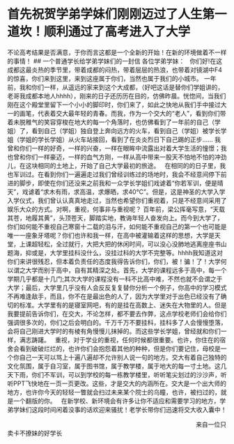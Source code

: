 ﻿# 首先祝贺学弟学妹们刚刚迈过了人生第一道坎！顺利通过了高考进入了大学  
 不论高考结果是否满意，于你而言这都是一个全新的开始！在新的环境做着不一样的事情！
﻿## 一个普通学长给学弟学妹们的一封信
各位学弟学妹：
   你们好!在这成都这最炎热的季节里，带着成都的闷热，带着层层的热浪，也带着对镜湖中F4的惊喜，你们来到这里，来到这座属于你们，当然也属于我们的小城市。
一年前，我和你们一样，从遥远的家来到这个大成都，（好吧这话是替你们学姐讲的，老哥我成都本地人hhhh），刚来的日子还历历在目的，仿佛昨晨。恍惚间，当我们刚在这个殿堂里留下一个小小的脚印时，你们来了，如此之快地从我们手中接过大一的画笔，代表着交大最年轻的青春。而我，作为一个交大的“老人”，看到你们带着未脱稚气的笑容穿梭在地大的每一个角落时，也仿佛看到了一年前的自己（学姐）了，看到自己（学姐）独自登上奔向远方的火车，看到自己（学姐）被学长学姐（学姐的学长学姐）从火车站接回，看到了在炎炎烈日下自己踢的正步......
   我曾和你们一样的好奇，一样的兴奋，一样在眼眸中流露出对着大学生活的憧憬；我也曾和你们一样豪迈，一样的血气方刚，一样从高中带来一股天不怕地不怕的冲劲儿，在这块相同的土地上，开始了自己大学最初的旅途。
   在相同的的日子里，我也军训过。在看到你们一遍遍走过我们曾经训练过的场地时，我会不经意间停下前进的脚步，即使在你们还没来之前我和一众学长学姐们戏谑着“你若军训，便是晴天”，戏谑着“求木有雨，求高温，求爆晒，求40℃”。但是，这是神圣的大学入学入学仪式，我们曾认认真真地走过，当然也希望你们重视着，只是不经意间采用了娱乐大众的方式。对啊，重视，何事非与重视呢？
百年前，梁公挥毫写意，“天载其苍，地履其黄”，头顶苍天，脚踏实地，教诲年轻人奋发向上。而今到大学了，你们如何能不重视自己寒窗十二载的泪与汗，如何能不重视自己的第一个也可能是唯一一座象牙塔呢？你们也许和我一样，在高中被灌输着这样的思想，大学是天堂，上课超轻松，全过就行，大把大把的休闲时间，可以没心没肺地逃离座座书山题海，抑或是，大学里挂科没什么，没挂过科的大学不完整等。hhhh我知道这对你们来讲很残忍，但本着负责任的态度我得告诉你们，你们，被！骗！了！大学何以谓之大学而别于高中，自有其精深之处。首先，大学的课程远多于高中，每一个学期几乎都是十几门;其次大学的课程没有一科不比高中难，不然也就不会谓之于大学；最后，大学里几乎没有人会反反复复替你分析一个例子，你高中的学习模式不再难逢敌手，而且，你不在是最出色的人了，因为大学里对于出色已经没有了确切的标准。大学里有的是寝室网吧，有的是挂在高数上、迷失在大物里的人。但是我要提前告诉你们，在交大，不论怎样，都不要去作弊，这点学校老师们会给你们强调很多次的，你们之后会明白的。千万千万不要挂科，挂科多了人会慢慢堕落，会将自己刚进大学时的有棱有角慢慢儿抹掉的。而这些学长学姐，曾经就和你们一样，满志踌躇。
   重视，对于学业的重视，任何时候都很重要。也许，你住在的宿舍会看到破破烂烂的，也许你们会抱怨着其他的种种，但是你们要记住，母校是一个你自己一天可以骂上十遍八遍却不允许别人说一句的地方。交大有着自己独特的文化氛围，属于自习室，属于图书馆，属于教学楼，属于地大的每一寸土地。这几天下雨，你们不军训，可以到学校的每一栋教学楼里，听听笔尖划过的沙沙声，听听PPT飞快地在一页一页更改。这些，才是交大的内涵所在。交大是一个出大师的地方，也许你今天的轻轻一瞥就会扫过未来某个院士的乌瞳，也许，被扫过的，就是一个翻版的你。
   在新学校、新环境会有许多让你不适应和需要学习的地方，学弟学妹们这段时间闲着没事的话欢迎来骚扰！老学长带你们迅速将交大收入囊中！
   
                                                                                                               来自一位只卖卡不撩妹的好学长 
   
